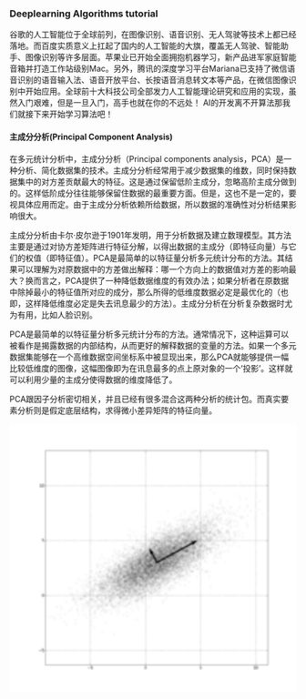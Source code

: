 ### Deeplearning Algorithms tutorial
谷歌的人工智能位于全球前列，在图像识别、语音识别、无人驾驶等技术上都已经落地。而百度实质意义上扛起了国内的人工智能的大旗，覆盖无人驾驶、智能助手、图像识别等许多层面。苹果业已开始全面拥抱机器学习，新产品进军家庭智能音箱并打造工作站级别Mac。另外，腾讯的深度学习平台Mariana已支持了微信语音识别的语音输入法、语音开放平台、长按语音消息转文本等产品，在微信图像识别中开始应用。全球前十大科技公司全部发力人工智能理论研究和应用的实现，虽然入门艰难，但是一旦入门，高手也就在你的不远处！
AI的开发离不开算法那我们就接下来开始学习算法吧！

#### 主成分分析(Principal Component Analysis)
在多元统计分析中，主成分分析（Principal components analysis，PCA）是一种分析、简化数据集的技术。主成分分析经常用于减少数据集的维数，同时保持数据集中的对方差贡献最大的特征。这是通过保留低阶主成分，忽略高阶主成分做到的。这样低阶成分往往能够保留住数据的最重要方面。但是，这也不是一定的，要视具体应用而定。由于主成分分析依赖所给数据，所以数据的准确性对分析结果影响很大。

主成分分析由卡尔·皮尔逊于1901年发明，用于分析数据及建立数理模型。其方法主要是通过对协方差矩阵进行特征分解，以得出数据的主成分（即特征向量）与它们的权值（即特征值）。PCA是最简单的以特征量分析多元统计分布的方法。其结果可以理解为对原数据中的方差做出解释：哪一个方向上的数据值对方差的影响最大？换而言之，PCA提供了一种降低数据维度的有效办法；如果分析者在原数据中除掉最小的特征值所对应的成分，那么所得的低维度数据必定是最优化的（也即，这样降低维度必定是失去讯息最少的方法）。主成分分析在分析复杂数据时尤为有用，比如人脸识别。

PCA是最简单的以特征量分析多元统计分布的方法。通常情况下，这种运算可以被看作是揭露数据的内部结构，从而更好的解释数据的变量的方法。如果一个多元数据集能够在一个高维数据空间坐标系中被显现出来，那么PCA就能够提供一幅比较低维度的图像，这幅图像即为在讯息最多的点上原对象的一个‘投影’。这样就可以利用少量的主成分使得数据的维度降低了。

PCA跟因子分析密切相关，并且已经有很多混合这两种分析的统计包。而真实要素分析则是假定底层结构，求得微小差异矩阵的特征向量。

<p align="center">
<img width="600" align="center" src="../../images/401.jpg" />
</p>
